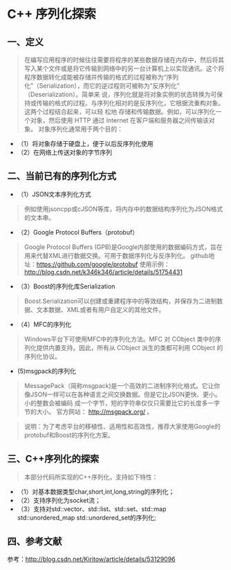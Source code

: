
# C++ 序列化探索

## 一、定义
> 在编写应用程序的时候往往需要将程序的某些数据存储在内存中，然后将其写入某个文件或是将它传输到网络中的另一台计算机上以实现通讯。这个将 
程序数据转化成能被存储并传输的格式的过程被称为“序列化”（Serialization），而它的逆过程则可被称为“反序列化” （Deserialization）。简单来
说，序列化就是将对象实例的状态转换为可保持或传输的格式的过程。与序列化相对的是反序列化，它根据流重构对象。这两个过程结合起来，可以轻 松地
存储和传输数据。例如，可以序列化一个对象，然后使用 HTTP 通过 Internet 在客户端和服务器之间传输该对象。
    对象序列化通常用于两个目的：  
- （1）将对象存储于硬盘上，便于以后反序列化使用
- （2）在网络上传送对象的字节序列
     
## 二、当前已有的序列化方式
- （1）JSON文本序列化方式
> 例如使用jsoncpp或cJSON等库，将内存中的数据结构序列化为JSON格式的文本串。
  
- （2）Google Protocol Buffers（protobuf）
> Google Protocol Buffers (GPB)是Google内部使用的数据编码方式，旨在用来代替XML进行数据交换。可用于数据序列化与反序列化。
> github地址：https://github.com/google/protobuf
> 使用示例：http://blog.csdn.net/k346k346/article/details/51754431
   
- （3）Boost的序列化库Serialization
> Boost.Serialization可以创建或重建程序中的等效结构，并保存为二进制数据、文本数据、XML或者有用户自定义的其他文件。
   
- （4）MFC的序列化
> Windows平台下可使用MFC中的序列化方法。MFC 对 CObject 类中的序列化提供内置支持。因此，所有从 CObject 派生的类都可利用 CObject 的序列化协议。
  
- (5)msgpack的序列化
> MessagePack（简称msgpack)是一个高效的二进制序列化格式。它让你像JSON一样可以在各种语言之间交换数据。但是它比JSON更快、更小。小的整数会被编码
成一个字节，短的字符串仅仅只需要比它的长度多一字节的大小。
> 官方网站： http://msgpack.org/ 。
   
>说明：为了考虑平台的移植性、适用性和高效性，推荐大家使用Google的protobuf和Boost的序列化方案。
 
## 三、C++序列化的探索

> 本部分代码所实现的C++序列化，支持如下特性：
- （1）对基本数据类型char,short,int,long,string的序列化；
- （2）支持序列化为socket流；
- （3）支持对std::vector、std::list、std::set、std::map std::unordered_map std::unordered_set的序列化;

## 四、参考文献

 参考：http://blog.csdn.net/Kiritow/article/details/53129096

